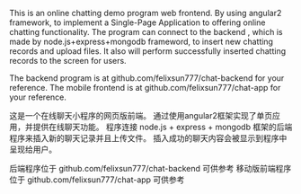 This is an online chatting demo program web frontend. 
By using angular2 framework, to implement a Single-Page Application to offering online chatting functionality.
The program can connect to the backend , which is made by node.js+express+mongodb frameword, to insert new chatting records and upload files. It also will perform successfully inserted chatting records to the screen for users.

The backend program is at 	github.com/felixsun777/chat-backend 	for your reference.
The mobile frontend is at 	github.com/felixsun777/chat-app 		for your reference.


这是一个在线聊天小程序的网页版前端。 
通过使用angular2框架实现了单页应用，并提供在线聊天功能。
程序连接 node.js + express + mongodb 框架的后端程序来插入新的聊天记录并且上传文件。
插入成功的聊天内容会被显示到程序中呈现给用户。

后端程序位于 			github.com/felixsun777/chat-backend 		可供参考
移动版前端程序位于 		github.com/felixsun777/chat-app 			可供参考